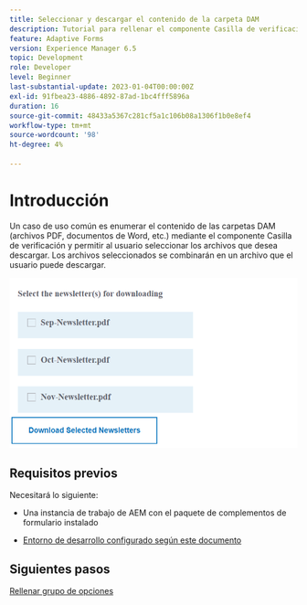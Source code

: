 ```yaml
---
title: Seleccionar y descargar el contenido de la carpeta DAM
description: Tutorial para rellenar el componente Casilla de verificación con contenido de carpeta DAM y permitir al usuario descargar el contenido seleccionado.
feature: Adaptive Forms
version: Experience Manager 6.5
topic: Development
role: Developer
level: Beginner
last-substantial-update: 2023-01-04T00:00:00Z
exl-id: 91fbea23-4886-4892-87ad-1bc4fff5896a
duration: 16
source-git-commit: 48433a5367c281cf5a1c106b08a1306f1b0e8ef4
workflow-type: tm+mt
source-wordcount: '98'
ht-degree: 4%

---
```


# Introducción

Un caso de uso común es enumerar el contenido de las carpetas DAM (archivos PDF, documentos de Word, etc.) mediante el componente Casilla de verificación y permitir al usuario seleccionar los archivos que desea descargar. Los archivos seleccionados se combinarán en un archivo que el usuario puede descargar.

![caso de uso](assets/newsletters-download1.png)

## Requisitos previos

Necesitará lo siguiente:

* Una instancia de trabajo de AEM con el paquete de complementos de formulario instalado

* [Entorno de desarrollo configurado según este documento](https://experienceleague.adobe.com/docs/experience-manager-learn/forms/creating-your-first-osgi-bundle/create-your-first-osgi-bundle.html?lang=es)

## Siguientes pasos

[Rellenar grupo de opciones](./populating-choice-group-with-dam-folder-content.md)
